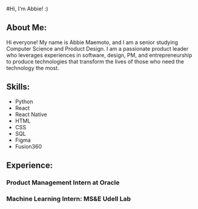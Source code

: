 #Hi, I'm Abbie! :)

## About Me:
Hi everyone! My name is Abbie Maemoto, and I am a senior studying Computer Science and Product Design. I am a passionate product leader who leverages experiences in software, design, PM, and entrepreneurship to produce technologies that transform the lives of those who need the technology the most.

## Skills:
- Python
- React
- React Native
- HTML
- CSS
- SQL
- Figma
- Fusion360

## Experience:

### Product Management Intern at Oracle
### Machine Learning Intern: MS&E Udell Lab

